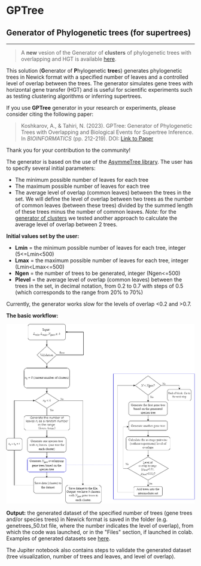 # GPTree
## **G**enerator of **P**hylogenetic **tree**s (for supertrees)

----
> A **new** vesion of the Generator of **clusters** of phylogenetic trees with overlapping and HGT is available [here](https://github.com/tahiri-lab/GPTree/tree/TPTree_cluster).

This solution (**G**enerator of **P**hylogenetic **tree**s) generates phylogenetic trees in Newick format with a specified number of leaves and a controlled level of overlap between the trees. The generator simulates gene trees with horizontal gene transfer (HGT) and is useful for scientific experiments such as testing clustering algorithms or inferring supertrees.

If you use **GPTree** generator in your research or experiments, please consider citing the following paper:
>  Koshkarov, A., & Tahiri, N. (2023). GPTree: Generator of Phylogenetic Trees with Overlapping and Biological Events for Supertree Inference. In _BIOINFORMATICS_ (pp. 212-219).
DOI: [Link to Paper](https://doi.org/10.5220/0011697100003414)

Thank you for your contribution to the community!

The generator is based on the use of the [AsymmeTree library](https://github.com/david-schaller/AsymmeTree).
The user has to specify several initial parameters:

*   The minimum possible number of leaves for each tree
*   The maximum possible number of leaves for each tree
*   The average level of overlap (common leaves) between the trees in the set. We will define the level of overlap between two trees as the number of common leaves (between these trees) divided by the summed length of these trees minus the number of common leaves. *Note:* for the [generator of clusters](https://github.com/tahiri-lab/GPTree/tree/TPTree_cluster) we tested another approach to calculate the average level of overlap between 2 trees.

**Initial values set by the user:**

*   **Lmin** = the minimum possible number of leaves for each tree, integer (5<=Lmin<500)
*   **Lmax** = the maximum possible number of leaves for each tree, integer (Lmin<Lmax<=500)
*   **Ngen** = the number of trees to be generated, integer (Ngen<=500)
*   **Plevel** = the average level of overlap (common leaves) between the trees in the set, in decimal notation, from 0.2 to 0.7 with steps of 0.5 (which corresponds to the range from 20% to 70%)

Currently, the generator works slow for the levels of overlap <0.2 and >0.7.

**The basic workflow:**

![The basic workflow](https://github.com/tahiri-lab/GPTree/blob/main/img/flow.png)

**Output:** the generated dataset of the specified number of trees (gene trees and/or species trees) in Newick format is saved in the folder (e.g. genetrees_50.txt file, where the number indicates the level of overlap), from which the code was launched, or in the "Files" section, if launched in colab. Examples of generated datasets see [here](https://github.com/tahiri-lab/GPTree/tree/main/test_datasets).

The Jupiter notebook also contains steps to validate the generated dataset (tree visualization, number of trees and leaves, and level of overlap).
